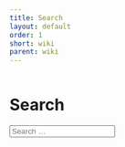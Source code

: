 ```yaml
---
title: Search
layout: default
order: 1
short: wiki
parent: wiki
---
```


<div class="row">
    <div class="large-12 columns">
        <h1>Search</h1>
    </div>
</div>

<div class="row">
    <div class="small-12 columns">
        <div id="liveSearch" class="contentSearch">
            <div class="contentSearch-wrapper row">
                <!--<div class="small-12 medium-8 columns">-->
                <div class="small-12 columns">
                    <input type="search" class="contentSearch-field" name="searchTerm" placeholder="Search &hellip;"/>
                </div>
                <!--<div class="hide-for-small-only medium-4 columns">
                    <a href="#" class="contentSearch-button button tiny"><i class="fa fa-search"></i>&nbsp;Search</a>
                </div>-->
            </div>
        </div>
    </div>
</div>

<div class="row">
    <div class="large-12columns searchPage-resultWrapper">
        <ul class="searchPage-result-list"></ul>
    </div>
</div>
